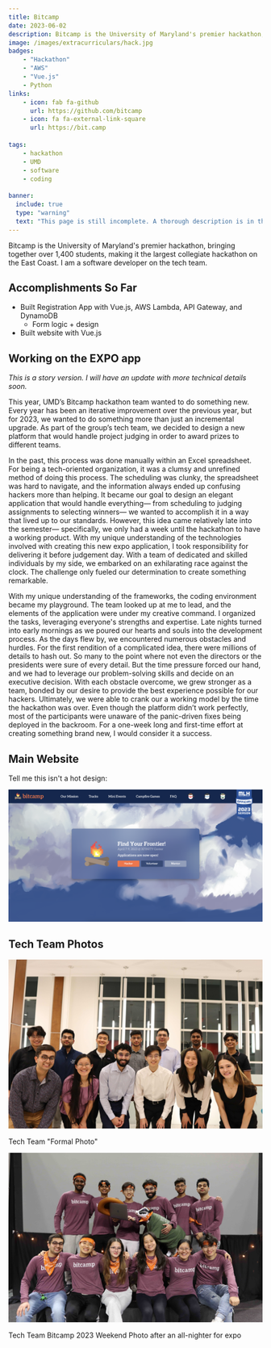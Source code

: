 ```yaml
---
title: Bitcamp
date: 2023-06-02
description: Bitcamp is the University of Maryland's premier hackathon, the largest collegiate hackathon on the East Coast. As the tech director, I help build Bitcamp's tech, from our landing page to our registration portal to our mobile app. 
image: /images/extracurriculars/hack.jpg
badges:
    - "Hackathon"
    - "AWS"
    - "Vue.js"
    - Python
links:
    - icon: fab fa-github
      url: https://github.com/bitcamp
    - icon: fa fa-external-link-square
      url: https://bit.camp

tags: 
    - hackathon
    - UMD
    - software
    - coding

banner:
  include: true
  type: "warning"
  text: "This page is still incomplete. A thorough description is in the works." 
---
```


Bitcamp is the University of Maryland's premier hackathon, bringing together over 1,400 students, making it the largest collegiate hackathon on the East Coast. I am a software developer on the tech team.

## Accomplishments So Far
- Built Registration App with Vue.js, AWS Lambda, API Gateway, and DynamoDB
  - Form logic + design
- Built website with Vue.js

## Working on the EXPO app 

*This is a story version. I will have an update with more technical details soon.*

This year, UMD’s Bitcamp hackathon team wanted to do something new. Every year has been an iterative improvement over the previous year, but for 2023, we wanted to do something more than just an incremental upgrade. As part of the group’s tech team, we decided to design a new platform that would handle project judging in order to award prizes to different teams.

In the past, this process was done manually within an Excel spreadsheet. For being a tech-oriented organization, it was a clumsy and unrefined method of doing this process. The scheduling was clunky, the spreadsheet was hard to navigate, and the information always ended up confusing hackers more than helping. It became our goal to design an elegant application that would handle everything— from scheduling to judging assignments to selecting winners— we wanted to accomplish it in a way that lived up to our standards. However, this idea came relatively late into the semester— specifically, we only had a week until the hackathon to have a working product. With my unique understanding of the technologies involved with creating this new expo application, I took responsibility for delivering it before judgement day. With a team of dedicated and skilled individuals by my side, we embarked on an exhilarating race against the clock. The challenge only fueled our determination to create something remarkable.

With my unique understanding of the frameworks, the coding environment became my playground. The team looked up at me to lead, and the elements of the application were under my creative command. I organized the tasks, leveraging everyone's strengths and expertise. Late nights turned into early mornings as we poured our hearts and souls into the development process. As the days flew by, we encountered numerous obstacles and hurdles. For the first rendition of a complicated idea, there were millions of details to hash out. So many to the point where not even the directors or the presidents were sure of every detail. But the time pressure forced our hand, and we had to leverage our problem-solving skills and decide on an executive decision. With each obstacle overcome, we grew stronger as a team, bonded by our desire to provide the best experience possible for our hackers. Ultimately, we were able to crank our a working model by the time the hackathon was over. Even though the platform didn’t work perfectly, most of the participants were unaware of the panic-driven fixes being deployed in the backroom. For a one-week long and first-time effort at creating something brand new, I would consider it a success.


## Main Website
Tell me this isn't a hot design: 

![Bitcamp Site 2023](/images/extracurriculars/bitcamp-site-2023.png)

## Tech Team Photos

![Tech Team Photo 1](/images/extracurriculars/tech1.jpg)
<figcaption>Tech Team "Formal Photo"</figcaption>

![Tech Team Photo 2](/images/extracurriculars/tech2.jpg)
<figcaption>Tech Team Bitcamp 2023 Weekend Photo after an all-nighter for expo</figcaption>